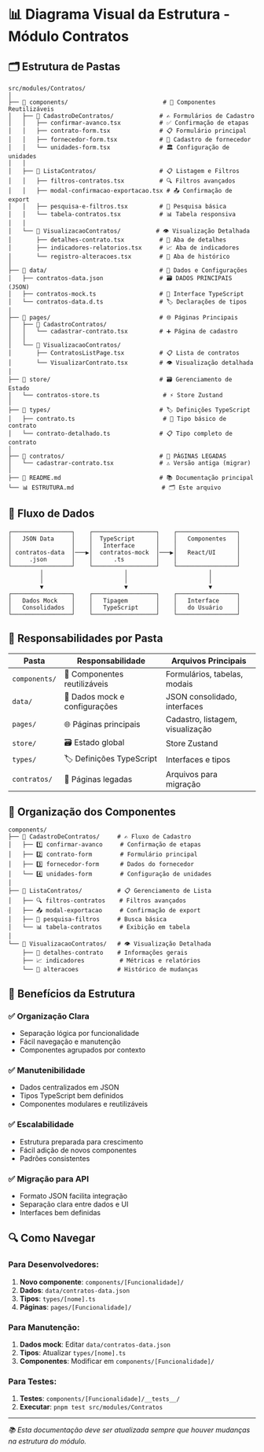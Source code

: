 # 📊 Diagrama Visual da Estrutura - Módulo Contratos

## 🗂️ Estrutura de Pastas

```
src/modules/Contratos/
│
├── 📁 components/                           # 🔧 Componentes Reutilizáveis
│   ├── 📁 CadastroDeContratos/             # ✍️ Formulários de Cadastro
│   │   ├── confirmar-avanco.tsx           # ✅ Confirmação de etapas
│   │   ├── contrato-form.tsx              # 📋 Formulário principal
│   │   ├── fornecedor-form.tsx            # 🏢 Cadastro de fornecedor
│   │   └── unidades-form.tsx              # 🏛️ Configuração de unidades
│   │
│   ├── 📁 ListaContratos/                  # 📋 Listagem e Filtros
│   │   ├── filtros-contratos.tsx          # 🔍 Filtros avançados
│   │   ├── modal-confirmacao-exportacao.tsx # 📤 Confirmação de export
│   │   ├── pesquisa-e-filtros.tsx         # 🔎 Pesquisa básica
│   │   └── tabela-contratos.tsx           # 📊 Tabela responsiva
│   │
│   └── 📁 VisualizacaoContratos/          # 👁️ Visualização Detalhada
│       ├── detalhes-contrato.tsx          # 📄 Aba de detalhes
│       ├── indicadores-relatorios.tsx     # 📈 Aba de indicadores
│       └── registro-alteracoes.tsx        # 📝 Aba de histórico
│
├── 📁 data/                                # 💾 Dados e Configurações
│   ├── contratos-data.json                # 🗃️ DADOS PRINCIPAIS (JSON)
│   ├── contratos-mock.ts                  # 🔗 Interface TypeScript
│   └── contratos-data.d.ts                # 🏷️ Declarações de tipos
│
├── 📁 pages/                               # 🌐 Páginas Principais
│   ├── 📁 CadastroContratos/
│   │   └── cadastrar-contrato.tsx         # ➕ Página de cadastro
│   │
│   └── 📁 VisualizacaoContratos/
│       ├── ContratosListPage.tsx          # 📋 Lista de contratos
│       └── VisualizarContrato.tsx         # 👁️ Visualização detalhada
│
├── 📁 store/                               # 🗃️ Gerenciamento de Estado
│   └── contratos-store.ts                  # ⚡ Store Zustand
│
├── 📁 types/                               # 🏷️ Definições TypeScript
│   ├── contrato.ts                         # 📄 Tipo básico de contrato
│   └── contrato-detalhado.ts              # 📋 Tipo completo de contrato
│
├── 📁 contratos/                           # 🚧 PÁGINAS LEGADAS
│   └── cadastrar-contrato.tsx             # ⚠️ Versão antiga (migrar)
│
├── 📖 README.md                            # 📚 Documentação principal
└── 📊 ESTRUTURA.md                         # 🗂️ Este arquivo
```

## 🔄 Fluxo de Dados

```
┌─────────────────┐    ┌──────────────────┐    ┌─────────────────┐
│   JSON Data     │    │  TypeScript      │    │   Componentes   │
│                 │    │   Interface      │    │                 │
│ contratos-data  │───▶│  contratos-mock  │───▶│   React/UI      │
│     .json       │    │      .ts         │    │                 │
└─────────────────┘    └──────────────────┘    └─────────────────┘
         │                       │                       │
         │                       │                       │
         ▼                       ▼                       ▼
┌─────────────────┐    ┌──────────────────┐    ┌─────────────────┐
│   Dados Mock    │    │   Tipagem        │    │   Interface     │
│   Consolidados  │    │   TypeScript     │    │   do Usuário    │
└─────────────────┘    └──────────────────┘    └─────────────────┘
```

## 🎯 Responsabilidades por Pasta

| Pasta | Responsabilidade | Arquivos Principais |
|-------|------------------|---------------------|
| `components/` | 🔧 Componentes reutilizáveis | Formulários, tabelas, modais |
| `data/` | 💾 Dados mock e configurações | JSON consolidado, interfaces |
| `pages/` | 🌐 Páginas principais | Cadastro, listagem, visualização |
| `store/` | 🗃️ Estado global | Store Zustand |
| `types/` | 🏷️ Definições TypeScript | Interfaces e tipos |
| `contratos/` | 🚧 Páginas legadas | Arquivos para migração |

## 📁 Organização dos Componentes

```
components/
├── 📁 CadastroDeContratos/     # ✍️ Fluxo de Cadastro
│   ├── 1️⃣ confirmar-avanco     # Confirmação de etapas
│   ├── 2️⃣ contrato-form        # Formulário principal
│   ├── 3️⃣ fornecedor-form      # Dados do fornecedor
│   └── 4️⃣ unidades-form        # Configuração de unidades
│
├── 📁 ListaContratos/          # 📋 Gerenciamento de Lista
│   ├── 🔍 filtros-contratos    # Filtros avançados
│   ├── 📤 modal-exportacao     # Confirmação de export
│   ├── 🔎 pesquisa-filtros     # Busca básica
│   └── 📊 tabela-contratos     # Exibição em tabela
│
└── 📁 VisualizacaoContratos/   # 👁️ Visualização Detalhada
    ├── 📄 detalhes-contrato    # Informações gerais
    ├── 📈 indicadores          # Métricas e relatórios
    └── 📝 alteracoes           # Histórico de mudanças
```

## 🚀 Benefícios da Estrutura

### ✅ **Organização Clara**
- Separação lógica por funcionalidade
- Fácil navegação e manutenção
- Componentes agrupados por contexto

### ✅ **Manutenibilidade**
- Dados centralizados em JSON
- Tipos TypeScript bem definidos
- Componentes modulares e reutilizáveis

### ✅ **Escalabilidade**
- Estrutura preparada para crescimento
- Fácil adição de novos componentes
- Padrões consistentes

### ✅ **Migração para API**
- Formato JSON facilita integração
- Separação clara entre dados e UI
- Interfaces bem definidas

## 🔍 Como Navegar

### Para **Desenvolvedores**:
1. **Novo componente**: `components/[Funcionalidade]/`
2. **Dados**: `data/contratos-data.json`
3. **Tipos**: `types/[nome].ts`
4. **Páginas**: `pages/[Funcionalidade]/`

### Para **Manutenção**:
1. **Dados mock**: Editar `data/contratos-data.json`
2. **Tipos**: Atualizar `types/[nome].ts`
3. **Componentes**: Modificar em `components/[Funcionalidade]/`

### Para **Testes**:
1. **Testes**: `components/[Funcionalidade]/__tests__/`
2. **Executar**: `pnpm test src/modules/Contratos`

---

*📚 Esta documentação deve ser atualizada sempre que houver mudanças na estrutura do módulo.*
